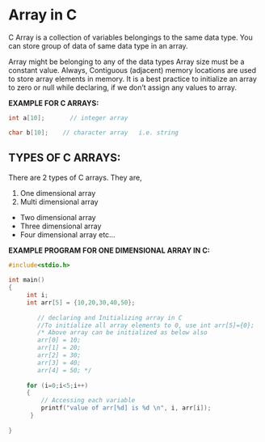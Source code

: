 # Array in C
C Array is a collection of variables belongings to the same data type. You can store group of data of same data type in an array.

Array might be belonging to any of the data types
Array size must be a constant value.
Always, Contiguous (adjacent) memory locations are used to store array elements in memory.
It is a best practice to initialize an array to zero or null while declaring, if we don’t assign any values to array.

**EXAMPLE FOR C ARRAYS:**
```c
int a[10];       // integer array
```
```c
char b[10];    // character array   i.e. string
```
## TYPES OF C ARRAYS:
There are 2 types of C arrays. They are,
1. One dimensional array
2. Multi dimensional array
  - Two dimensional array
  - Three dimensional array
  - Four dimensional array etc…
  
**EXAMPLE PROGRAM FOR ONE DIMENSIONAL ARRAY IN C:**
```c
#include<stdio.h> 
 
int main() 
{ 
     int i; 
     int arr[5] = {10,20,30,40,50}; 
    
        // declaring and Initializing array in C 
        //To initialize all array elements to 0, use int arr[5]={0}; 
        /* Above array can be initialized as below also 
        arr[0] = 10; 
        arr[1] = 20; 
        arr[2] = 30; 
        arr[3] = 40;
        arr[4] = 50; */
 
     for (i=0;i<5;i++) 
     { 
         // Accessing each variable
         printf("value of arr[%d] is %d \n", i, arr[i]); 
      } 
 
} 
```
